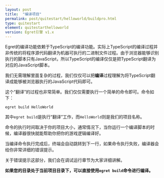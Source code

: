 ```yaml
---
layout: post
title:  "编译项目"
permalink: post/quitestart/helloworld/buildpro.html
type: quitestart
element: quitestarthelloworld
version: Egret引擎 v1.x
---
```


Egret的编译功能依赖于TypeScript的编译功能。实际上TypeScript的编译过程并非传统的将程序源代码翻译为机器可执行的二进制文件过程。由于浏览器能够识别执行的脚本只有JavaScript，所以TypeScript的编译仅仅是把TypeScript翻译为对应的JavaScript脚本。

我们无需理解里面复杂的过程，我们仅仅可以把**编译**过程理解为将TypeScript翻译成能够被浏览器执行的JavaScript代码即可。

这个“翻译”的过程也非常简单。我们仅仅需要执行一个简单的命令即可。命令如下：

`egret build HelloWorld`

其中`egret build`是执行“翻译”工作，而`HelloWorld`则是我们的项目名称。

命令的执行时间取决于你的项目大小，通常情况下，当你运行一个编译脚本的时候，编译器很快就能帮助你把你的游戏逻辑编译好。

当编译命令执行完成后，终端会自动跳转到下一行，如果命令执行失败，编译器会给你非常详细的错误提示。

关于错误提示这部分，我们会在调试运行章节为大家详细讲解。

**如果您的目录处于当前项目目录下，可以直接使用`egret build`命令进行编译。**
